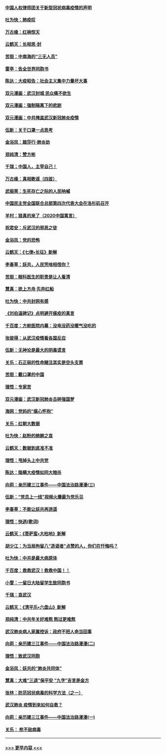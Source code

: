 #### [中国人权律师团关于新型冠状病毒疫情的声明](../pages/nsc993/n11864249.md?t=02130355) 
#### [吐为快：肺疫叹](../pages/nsc993/n11864027.md?t=02130355) 
#### [万古缘：红祸惊天](../pages/nsc993/n11864079.md?t=02130355) 
#### [云鹤天：长相思‧封](../pages/nsc993/n11864006.md?t=02130355) 
#### [苦胆：中南海的“三无人员”](../pages/nsc993/n11862997.md?t=02130355) 
#### [雷亭：告全世界同胞书](../pages/nsc993/n11862572.md?t=02130355) 
#### [陈达：大疫昭告：社会主义集中力量坏大事](../pages/nsc993/n11859419.md?t=02130355) 
#### [双元漫画：武汉封城 民众痛不欲生](../pages/nsc993/n11859287.md?t=02130355) 
#### [双元漫画：强制隔离下的悲剧](../pages/nsc993/n11859244.md?t=02130355) 
#### [双元漫画：中共掩盖武汉新冠肺炎疫情](../pages/nsc993/n11858249.md?t=02130355) 
#### [伍新：关于口罩一点思考](../pages/nsc993/n11859195.md?t=02130355) 
#### [金浴凤：踏莎行‧肺炎劫](../pages/nsc993/n11858227.md?t=02130355) 
#### [郑纯清：赞方彬](../pages/nsc993/n11856803.md?t=02130355) 
#### [千瑞；中国人，主宰自己！](../pages/nsc993/n11856793.md?t=02130355) 
#### [万古缘：真相歌谣（四首）](../pages/nsc993/n11856263.md?t=02130355) 
#### [武振荣：生死存亡之际的人民呐喊](../pages/nsc993/n11856256.md?t=02130355) 
#### [中国民主党全国联合总部第四次代表大会在洛杉矶召开](../pages/nsc993/n11856344.md?t=02130355) 
#### [羊村：狼真的来了（2020中国寓言）](../pages/nsc993/n11856229.md?t=02130355) 
#### [祝君安：斥武汉的邪恶之徒](../pages/nsc993/n11855861.md?t=02130355) 
#### [金浴凤：党的恐怖](../pages/nsc993/n11855849.md?t=02130355) 
#### [云鹤天：《七律▪长征》新解](../pages/nsc993/n11855479.md?t=02130355) 
#### [李春草：妖共，人民凭啥相信你？](../pages/nsc993/n11855196.md?t=02130355) 
#### [苦胆：眼科医生的职责是让人看清](../pages/nsc993/n11853840.md?t=02130355) 
#### [慧真：欲上方舟 先弃红船](../pages/nsc993/n11853483.md?t=02130355) 
#### [吐为快：中共封网有感](../pages/nsc993/n11852575.md?t=02130355) 
#### [《刘伯温碑记》点明避开瘟疫的真言](../pages/nsc993/n11852128.md?t=02130355) 
#### [千百度：方舱医院内幕：没电没药没暖气没吃的](../pages/nsc993/n11850211.md?t=02130355) 
#### [张彼得：从武汉疫情看各国反应](../pages/nsc993/n11850102.md?t=02130355) 
#### [伍新：无神论是最大的阴毒谎言](../pages/nsc993/n11846129.md?t=02130355) 
#### [关乐：石正丽的性命赌注其实是空头支票](../pages/nsc993/n11846109.md?t=02130355) 
#### [苦胆：戴口罩的中国](../pages/nsc993/n11845576.md?t=02130355) 
#### [理悟：专家苦](../pages/nsc993/n11845564.md?t=02130355) 
#### [双元漫画：武汉新冠肺炎击碎强国梦](../pages/nsc993/n11843320.md?t=02130355) 
#### [海网：党妈的“瘟心怀抱”](../pages/nsc993/n11840740.md?t=02130355) 
#### [关乐：红朝大数据](../pages/nsc993/n11840675.md?t=02130355) 
#### [吐为快：赵粉的肺腑之哀](../pages/nsc993/n11840618.md?t=02130355) 
#### [云鹤天：数据到底准不准](../pages/nsc993/n11840325.md?t=02130355) 
#### [理悟：甩掉头上中共党](../pages/nsc993/n11838826.md?t=02130355) 
#### [陈达：隐瞒大疫情如同大暗杀](../pages/nsc993/n11838771.md?t=02130355) 
#### [向莉：亲历建三江事件——中国法治路漫漫(三)](../pages/nsc993/n11831825.md?t=02130355) 
#### [伍新：“党员上一线”视频火爆最为党乐见](../pages/nsc993/n11838200.md?t=02130355) 
#### [李春草：不能让妖共再逍遥](../pages/nsc993/n11838102.md?t=02130355) 
#### [理悟：快逃(歌词)](../pages/nsc993/n11838083.md?t=02130355) 
#### [云鹤天：《菩萨蛮▪大柏地》新解](../pages/nsc993/n11838059.md?t=02130355) 
#### [胡少江：为当局拘留八“造谣者”点赞的人，你们在忏悔吗？](../pages/nsc993/n11836801.md?t=02130355) 
#### [吐为快：中共是最大病原体](../pages/nsc993/n11836748.md?t=02130355) 
#### [千百度：救救武汉！救救中国！！](../pages/nsc993/n11836145.md?t=02130355) 
#### [小雪：一留日大陆留学生致同胞书](../pages/nsc993/n11834624.md?t=02130355) 
#### [千瑞：哀武汉](../pages/nsc993/n11833647.md?t=02130355) 
#### [云鹤天：《清平乐▪六盘山》新解](../pages/nsc993/n11833611.md?t=02130355) 
#### [郑纯清：中共年关好难熬 熬过更难熬](../pages/nsc993/n11833489.md?t=02130355) 
#### [武汉肺炎病人家属控诉：政府不把人命当回事](../pages/nsc993/n11833205.md?t=02130355) 
#### [向莉：亲历建三江事件——中国法治路漫漫(二)](../pages/nsc993/n11829102.md?t=02130355) 
#### [理悟：致武汉同胞](../pages/nsc993/n11831522.md?t=02130355) 
#### [金浴凤：妖共的“肺炎共同体”](../pages/nsc993/n11829448.md?t=02130355) 
#### [慧真：大难“三退”保平安 “九字”吉言是金方](../pages/nsc993/n11829501.md?t=02130355) 
#### [张林：防范冠状病毒的科学方法（之一）](../pages/nsc993/n11828618.md?t=02130355) 
#### [武汉肺炎 疫情到来如何自救？](../pages/nsc993/n11827632.md?t=02130355) 
#### [向莉：亲历建三江事件——中国法治路漫漫(一)](../pages/nsc993/n11827190.md?t=02130355) 
#### [关乐： 枪不敌病毒](../pages/nsc993/n11826746.md?t=02130355) 

----
#### [ >>> 更早内容 <<< ](../indexes/nsc993-earlier.md)
